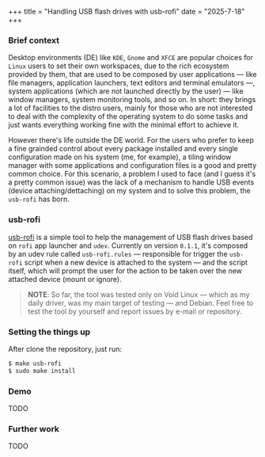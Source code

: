 +++
title = "Handling USB flash drives with usb-rofi"
date = "2025-7-18"
+++

### Brief context

Desktop environments (DE) like `KDE`, `Gnome` and `XFCE` are popular choices for `Linux` users to set their own workspaces, due to the rich ecosystem provided by them, that are used to be composed by user applications — like file managers, application launchers, text editors and terminal emulators —, system applications (which are not launched directly by the user) — like window managers, system monitoring tools, and so on. In short: they brings a lot of facilities to the distro users, mainly for those who are not interested to deal with the complexity of the operating system to do some tasks and just wants everything working fine with the minimal effort to achieve it.

However there's life outside the DE world. For the users who prefer to keep a fine grainded control about every package installed and every single configuration made on his system (me, for example), a tiling window manager with some applications and configuration files is a good and pretty common choice. For this scenario, a problem I used to face (and I guess it's a pretty common issue) was the lack of a mechanism to handle USB events (device attaching/dettaching) on my system and to solve this problem, the `usb-rofi` has born.

### usb-rofi

[usb-rofi](https://github.com/andrelcmoreira/usb-rofi) is a simple tool to help the management of USB flash drives based on `rofi` app launcher and `udev`. Currently on version `0.1.1`, it's composed by an udev rule called `usb-rofi.rules` — responsible for trigger the `usb-rofi` script when a new device is attached to the system — and the script itself, which will prompt the user for the action to be taken over the new attached device (mount or ignore).

> **NOTE**: So far, the tool was tested only on Void Linux — which as my daily driver, was my main target of testing — and Debian. Feel free to test the tool by yourself and report issues by e-mail or repository.

### Setting the things up

After clone the repository, just run:

```bash
$ make usb-rofi
$ sudo make install
```

### Demo

TODO

### Further work

TODO
